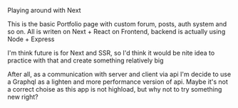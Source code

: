 Playing around with Next

This is the basic Portfolio page with custom forum, posts, auth system and so on.
All is writen on Next + React on Frontend, backend is actually using Node + Express

I'm think future is for Next and SSR, so I'd think it would be nite idea to practice with that and create something relatively big

After all, as a communication with server and client via api I'm decide to use a Graphql as a lighten and more performance version of api. Maybe it's not a correct choise as this app is not highload, but why not to try something new right?
